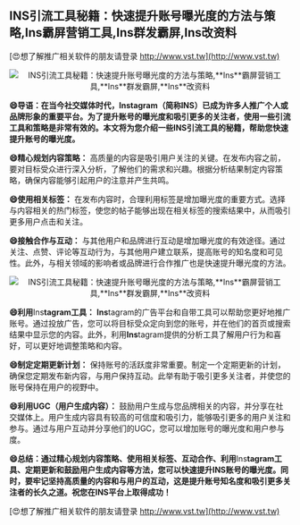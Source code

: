 ## **INS引流工具秘籍：快速提升账号曝光度的方法与策略,**Ins**霸屏营销工具,**Ins**群发霸屏,**Ins**改资料**

[😍想了解推广相关软件的朋友请登录 http://www.vst.tw](http://www.vst.tw)

 <center><img src="https://vst.tw/MP4/tuiguang/png/2.png" alt="INS引流工具秘籍：快速提升账号曝光度的方法与策略,**Ins**霸屏营销工具,**Ins**群发霸屏,**Ins**改资料"></center>

**😄导语：在当今社交媒体时代，**Ins**tagram（简称INS）已成为许多人推广个人或品牌形象的重要平台。为了提升账号的曝光度和吸引更多的关注者，使用一些引流工具和策略是非常有效的。本文将为您介绍一些INS引流工具的秘籍，帮助您快速提升账号的曝光度。**

**😄精心规划内容策略：**
高质量的内容是吸引用户关注的关键。在发布内容之前，要对目标受众进行深入分析，了解他们的需求和兴趣。根据分析结果制定内容策略，确保内容能够引起用户的注意并产生共鸣。

**😄使用相关标签：**
在发布内容时，合理利用标签是增加曝光度的重要方式。选择与内容相关的热门标签，使您的帖子能够出现在相关标签的搜索结果中，从而吸引更多用户点击和关注。

**😄接触合作与互动：**
与其他用户和品牌进行互动是增加曝光度的有效途径。通过关注、点赞、评论等互动行为，与其他用户建立联系，提高账号的知名度和可见性。此外，与相关领域的影响者或品牌进行合作推广也是快速提升曝光度的方法。

 <center><img src="https://vst.tw/MP4/tuiguang/png/4.png" alt="INS引流工具秘籍：快速提升账号曝光度的方法与策略,**Ins**霸屏营销工具,**Ins**群发霸屏,**Ins**改资料"></center>

**😄利用**Ins**tagram工具：**
**Ins**tagram的广告平台和自带工具可以帮助您更好地推广账号。通过投放广告，您可以将目标受众定向到您的账号，并在他们的首页或搜索结果中显示您的内容。此外，利用**Ins**tagram提供的分析工具了解用户行为和喜好，可以更好地调整策略和内容。

**😄制定定期更新计划：**
保持账号的活跃度非常重要。制定一个定期更新的计划，确保您定期发布新内容，与用户保持互动。此举有助于吸引更多关注者，并使您的账号保持在用户的视野中。

**😄利用UGC（用户生成内容）：**
鼓励用户生成与您品牌相关的内容，并分享在社交媒体上。用户生成内容具有较高的可信度和吸引力，能够吸引更多的用户关注和参与。通过与用户互动并分享他们的UGC，您可以增加账号的曝光度和用户参与度。

**😄总结：通过精心规划内容策略、使用相关标签、互动合作、利用**Ins**tagram工具、定期更新和鼓励用户生成内容等方法，您可以快速提升INS账号的曝光度。同时，要牢记坚持高质量的内容和与用户的互动，这是提升账号知名度和吸引更多关注者的长久之道。祝您在INS平台上取得成功！**

[😍想了解推广相关软件的朋友请登录 http://www.vst.tw](http://www.vst.tw)



